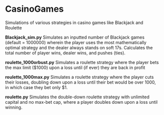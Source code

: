 # CasinoGames
Simulations of various strategies in casino games like Blackjack and Roulette

**Blackjack_sim.py**
Simulates an inputted number of Blackjack games (default = 1000000) wherein the player uses the most mathematically optimal strategy and the dealer always stands on soft 17s. Calculates the total number of player wins, dealer wins, and pushes (ties). 

**roulette_1000orbust.py**
Simulates a roulette strategy where the player bets the max limit ($1000) upon a loss until (if ever) they are back in profit

**roulette_1000max.py**
Simulates a roulette strategy where the player cuts their losses, doubling down upon a loss until their bet would be over 1000, in which case they bet only $1. 

**roulette.py**
Simulates the double-down roulette strategy with unlimited capital and no max-bet cap, where a player doubles down upon a loss until winning. 
